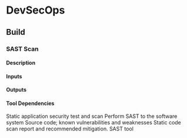 # DevSecOps

## Build

### SAST Scan

#### Description

#### Inputs

#### Outputs

#### Tool Dependencies

Static
application
security test and
scan
Perform SAST to the
software system
Source code;
known
vulnerabilities and
weaknesses
Static code
scan report and
recommended
mitigation.
SAST tool
